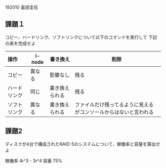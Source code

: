 192010
喜田圭伍

## 課題１

コピー、ハードリンク、ソフトリンクについて以下のコマンドを実行して
下記の表を完成せよ

| 操作 | i-node | 書き換え | 削除 |
| :--- | --- | --- | --- |
| コピー | 異なる | 影響なし | 残る |
| ハードリンク | 同じ | 書き換えられる | 残る |
| ソフトリンク | 異なる | 書き換えられる | ファイルだけ残ってるように見えるがコンソールからはないと言われる |

## 課題2

ディスクが4台で構成されたRAID-5のシステムについて、稼働率と容量を算出せよ

稼働率 4r^3 - 3r^4
容量 75%
